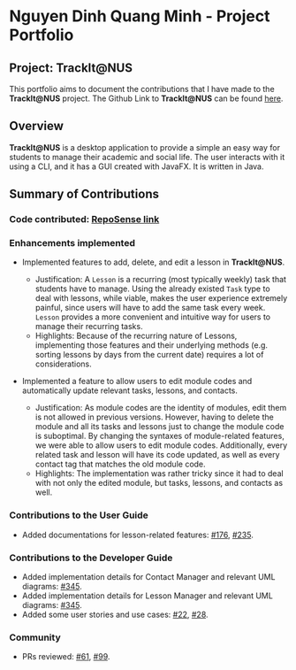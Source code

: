 # Nguyen Dinh Quang Minh - Project Portfolio

## Project: TrackIt@NUS

This portfolio aims to document the contributions that I have made to the **TrackIt@NUS** project. The Github Link to
 **TrackIt@NUS** can be found [here](https://github.com/AY2021S1-CS2103T-W13-4/tp).
 
## Overview

**TrackIt@NUS** is a desktop application to provide a simple an easy way for students to manage their academic and
 social life. The user interacts with it using a CLI, and it has a GUI created with JavaFX. It is written in Java.

## Summary of Contributions

### Code contributed: [RepoSense link](https://nus-cs2103-ay2021s1.github.io/tp-dashboard/#breakdown=true&search=nguyendqminh&sort=groupTitle&sortWithin=title&since=2020-08-14&until=2020-11-09&timeframe=commit&mergegroup=&groupSelect=groupByRepos&checkedFileTypes=docs~functional-code~test-code~other)
 
### Enhancements implemented
  * Implemented features to add, delete, and edit a lesson in **TrackIt@NUS**.
      * Justification: A `Lesson` is a recurring (most typically weekly) task that students have to manage.
      Using the already existed `Task` type to deal with lessons, while viable, makes the user experience extremely painful,
      since users will have to add the same task every week. `Lesson` provides a more convenient and intuitive way for
      users to manage their recurring tasks.
      * Highlights: Because of the recurring nature of Lessons, implementing those features and their underlying methods
      (e.g. sorting lessons by days from the current date) requires a lot of considerations.
      
  * Implemented a feature to allow users to edit module codes and automatically update relevant tasks, lessons, and contacts.
      * Justification: As module codes are the identity of modules, edit them is not allowed in previous versions.
      However, having to delete the module and all its tasks and lessons just to change the module code is suboptimal.
      By changing the syntaxes of module-related features, we were able to allow users to edit module codes.
      Additionally, every related task and lesson will have its code updated, as well as every contact tag that matches the old module code.
      * Highlights: The implementation was rather tricky since it had to deal with not only the edited module, but tasks, lessons,
      and contacts as well.
 
### Contributions to the User Guide
  * Added documentations for lesson-related features: [#176](https://github.com/AY2021S1-CS2103T-W13-4/tp/pull/176), [#235](https://github.com/AY2021S1-CS2103T-W13-4/tp/pull/235).
 
### Contributions to the Developer Guide
  * Added implementation details for Contact Manager and relevant UML diagrams: [#345](https://github.com/AY2021S1-CS2103T-W13-4/tp/pull/345). 
  * Added implementation details for Lesson Manager and relevant UML diagrams: [#345](https://github.com/AY2021S1-CS2103T-W13-4/tp/pull/345).
  * Added some user stories and use cases: [#22](https://github.com/AY2021S1-CS2103T-W13-4/tp/pull/22), [#28](https://github.com/AY2021S1-CS2103T-W13-4/tp/pull/28).
  
### Community
  * PRs reviewed: [#61](https://github.com/AY2021S1-CS2103T-W13-4/tp/pull/61), [#99](https://github.com/AY2021S1-CS2103T-W13-4/tp/pull/99).
